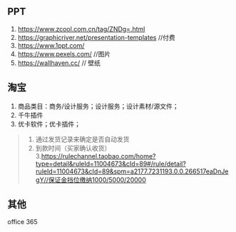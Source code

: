 ## PPT
1. https://www.zcool.com.cn/tag/ZNDg=.html
2. https://graphicriver.net/presentation-templates //付费
3. https://www.1ppt.com/
4. https://www.pexels.com/  //图片
5. https://wallhaven.cc/ // 壁纸

## 淘宝

1. 商品类目：商务/设计服务；设计服务；设计素材/源文件；
2. 千牛插件
3. 优卡软件；优卡插件；

> 1. 通过发货记录来确定是否自动发货
> 2. 到款时间（买家确认收货）
> 3.https://rulechannel.taobao.com/home?type=detail&ruleId=11004673&cId=89#/rule/detail?ruleId=11004673&cId=89&spm=a2177.7231193.0.0.266517eaDnJegY//保证金挡位缴纳1000/5000/20000

## 其他
office 365
